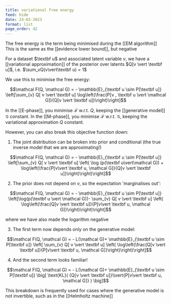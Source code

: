 ```yaml
---
title: variational free energy
feed: hide
date: 24-03-2023
format: list
page_order: 42
---
```



The free energy is the term being minimised during the [[EM algorithm]]
This is the same as the [[evidence lower bound]], but negative

For a dataset $\textbf u$ and associated latent variable $v$, we have a [[variational approximation]] of the posterior over latents $Q[v \vert \textbf u]$, i.e. $\sum_vQ(v\vert\textbf u) = 1$

We use this to minimise the free energy:

$$\mathcal F(Q, \mathcal G) = - \mathbb{E}_{\textbf u \sim P[\textbf u]} \left[\sum_{v} Q[ v \vert \textbf u] \log\left(\frac{P[v , \textbf u \vert \mathcal G]}{Q[v \vert \textbf u]}\right)\right]$$


In the [[E-phase]], you minimise $\mathcal F$ w.r.t. $Q$, keeping the [[generative model]] $\mathcal G$ constant.
In the [[M-phase]], you minimise $\mathcal F$ w.r.t. $\mathcal G$, keeping the variational approximation $Q$ constant.

However, you can also break this objective function down:

1. The joint distribution can be broken into prior and conditional (the true inverse model that we are approximating!) 

$$\mathcal F(Q, \mathcal G) = - \mathbb{E}_{\textbf u \sim P[\textbf u]} \left[\sum_{v} Q[ v \vert \textbf u] \left( \log (p(\textbf u\vert\mathcal G)) + \log\left(\frac{P[v\vert \textbf u, \mathcal G]}{Q[v \vert \textbf u]}\right)\right)\right]$$


2. The prior does not depend on $v$, so the expectation 'marginalises out': 

$$\mathcal F(Q, \mathcal G) = - \mathbb{E}_{\textbf u \sim P[\textbf u]} \left[\log(p(\textbf u \vert \mathcal G))- \sum_{v} Q[ v \vert \textbf u] \left( \log\left(\frac{Q[v \vert \textbf u]}{P[v\vert \textbf u, \mathcal G]}\right)\right)\right]$$

where we have also made the logarithm negative

3. The first term now depends only on the generative model:

$$\mathcal F(Q, \mathcal G) = - L(\mathcal G)+ \mathbb{E}_{\textbf u \sim P[\textbf u]} \left[ \sum_{v} Q[ v \vert \textbf u] \left( \log\left(\frac{Q[v \vert \textbf u]}{P[v\vert \textbf u, \mathcal G]}\right)\right)\right]$$


4. And the second term looks familiar!

$$\mathcal F(Q, \mathcal G) = - L(\mathcal G)+ \mathbb{E}_{\textbf u \sim P[\textbf u]} \big[ \text{KL}( {Q[v \vert \textbf u]}\\vert{P[v\vert \textbf u, \mathcal G]} ) \big]$$


This breakdown is frequently used for cases where the generative model is not invertible, such as in the [[Helmholtz machine]]